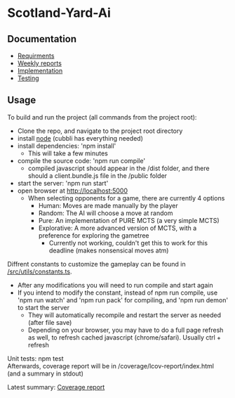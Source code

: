 # Scotland-Yard-Ai

## Documentation

- [Requirments](/documentation/requirments.md)
- [Weekly reports](/documentation/reports)
- [Implementation](/documentation/implementation.md)
- [Testing](/documentation/testing)

## Usage

To build and run the project (all commands from the project root):

- Clone the repo, and navigate to the project root directory
- install [node](https://nodejs.org/en/download/) (cubbli has everything needed)
- install dependencies: 'npm install'
  - This will take a few minutes
- compile the source code: 'npm run compile'
  - compiled javascript should appear in the /dist folder, and there should a client.bundle.js file in the /public folder
- start the server: 'npm run start'
- open browser at [http://localhost:5000](/http://localhost:5000)
  - When selecting opponents for a game, there are currently 4 options
    - Human: Moves are made manually by the player
    - Random: The AI will choose a move at random
    - Pure: An implementation of PURE MCTS (a very simple MCTS)
    - Explorative: A more advanced version of MCTS, with a preference for exploring the gametree
      - Currently not working, couldn't get this to work for this deadline (makes nonsensical moves atm)

Diffrent constants to customize the gameplay can be found in [/src/utils/constants.ts](/src/utils/constants.ts).
  - After any modifications you will need to run compile and start again
  - If you intend to modify the constant, instead of npm run compile, use 'npm run watch' and 'npm run pack' for compiling, and 'npm run demon' to start the server
    - They will automatically recompile and restart the server as needed (after file save)
    - Depending on your browser, you may have to do a full page refresh as well, to refresh cached javascript (chrome/safari). Usually ctrl + refresh

Unit tests: npm test
\
Afterwards, coverage report will be in /coverage/lcov-report/index.html (and a summary in stdout)

Latest summary: [Coverage report](/documentation/testing/coverage.txt)
